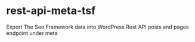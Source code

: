 # rest-api-meta-tsf
Export The Seo Framework data into WordPress Rest API posts and pages endpoint under meta 

